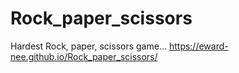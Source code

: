 # Rock_paper_scissors
Hardest Rock, paper, scissors game...
https://eward-nee.github.io/Rock_paper_scissors/
